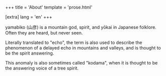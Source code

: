 +++
title = 'About'
template = 'prose.html'

[extra]
lang = 'en'
+++

yamabiko (山彦) is a mountain god, spirit, and yōkai in Japanese folklore. Often they are heard, but never seen.

Literally translated to "echo", the term is also used to describe the phenomenon of a delayed echo in mountains and valleys, and is thought to be the spirit answering.

This anomaly is also sometimes called "kodama", when it is thought to be the answering voice of a tree spirit.
